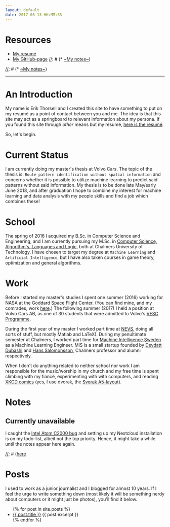 ```yaml
---
layout: default
date: 2017-06-13 HH:MM:SS
---
```


# Resources #

* [My resumé]({{site.url}}/download/erikthorsell_cv.pdf)
* [My GitHub-page](https://github.com/ErikThorsell)
[//]: # (* [~My notes~](https://wirsenius.se/index.php/s/0uiVskgkO6e9onr))

[//]: # (* [~My notes~](https://wirsenius.se/index.php/s/0uiVskgkO6e9onr))

---

# An Introduction #

My name is Erik Thorsell and I created this site to have something to put on my
resumé as a point of contact between you and me.
The idea is that this site may act as a springboard to relevant information
about my persona.
If you found this site through *other* means but my resumé, [here is the
resumé]({{site.url}}/download/erikthorsell_cv.pdf).

So, let's begin.

# Current Status #

I am currently doing my master's thesis at Volvo Cars.
The topic of the thesis is: `Route pattern identification without spatial
information` and concerns whether it is possible to utilize machine learning to
predict said patterns without said information.
My thesis is to be done late May/early June 2018, and after graduation I hope to
combine my interest for machine learning and data analysis with my people skills
and find a job which combines these!


# School #

The spring of 2016 I acquired my B.Sc. in Computer Science and Engineering, and
I am currently pursuing my M.Sc. in [Computer Science, Algorithm's, Languages
and Logic](https://www.chalmers.se/en/education/programmes/masters-info/Pages/Computer-Science-algorithms-languages-and-logic.aspx),
both at Chalmers University of Technology.
I have chosen to target my degree at `Machine Learning` and `Artificial
Intelligence`, but I have also taken courses in game theory, optimization and
general algorithms.

# Work #

Before I started my master's studies I spent one summer (2016) working for NASA at
the Goddard Space Flight Center.
(You can find mine, and my comrades, work
[here](https://github.com/ErikThorsell/GSFC_Internship/).)
The following summer (2017) I held a position at Volvo Cars AB, as one of 30
students that were admitted to Volvo's [VESC
Programme](http://www.volvocars.com/intl/about/our-company/careers/students).

During the first year of my master I worked part time at
[NEVS](https://www.nevs.com/en/), doing all sorts of stuff, but mostly Matlab
and LaTeX).
During my penultimate semester at Chalmers, I worked part time for [Machine
Intelligence Sweden](http://dataintelligence.se/) as a Machine Learning
Engineer. MIS is a small startup founded by [Devdatt
Dubashi](https://www.chalmers.se/en/Staff/Pages/dubhashi.aspx) and [Hans
Salomonsson](https://www.linkedin.com/in/hanssalomonsson/), Chalmers professor
and alumni respectively.

When I don't do anything related to neither school nor work I am responsible
for the music/worship in my church and my free time is spent climbing with my
fiancé, experimenting with with computers, and reading [XKCD
comics](https://xkcd.com/1787/) (yes, I use dvorak, the [Svorak
A5-layout](http://aoeu.info/s/dvorak/images/svorak-A5.png)).


# Notes #

## Currently unavailable ##

I caught the [Intel Atom C2000 bug](https://www.theregister.co.uk/2017/02/06/cisco_intel_decline_to_link_product_warning_to_faulty_chip/)
and setting up my Nextcloud installation is on my todo-list, albeit not the top
priority.
Hence, it might take a while until the notes appear here again.


[//]: # (I am a notorious note taker and throughout my education people have often asked)
[//]: # (me for notes, so I decided to upload all notes I take and share with the world.)
[//]: # (Currently they are shared through my Nextcloud installation and can be found)
[//]: # ([here](https://wirsenius.se/index.php/s/0uiVskgkO6e9onr.)

# Posts #

I used to work as a junior journalist and I blogged for almost 10 years. If I
feel the urge to write something down (most likely it will be something nerdy
about computers or it might just be photos), you'll find it below.

<ul>
  {% for post in site.posts %}
    <li>
      <a href="{{ post.url }}">{{ post.title }}</a>
      {{ post.excerpt }}
    </li>
  {% endfor %}
</ul>

